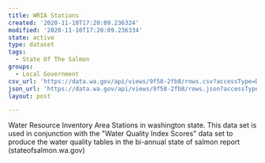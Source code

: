 ```yaml
---
title: WRIA Stations
created: '2020-11-10T17:20:09.236324'
modified: '2020-11-10T17:20:09.236334'
state: active
type: dataset
tags:
  - State Of The Salmon
groups:
  - Local Government
csv_url: 'https://data.wa.gov/api/views/9f58-2fb8/rows.csv?accessType=DOWNLOAD'
json_url: 'https://data.wa.gov/api/views/9f58-2fb8/rows.json?accessType=DOWNLOAD'
layout: post

---
```

Water Resource Inventory Area Stations in washington state. This data set is used in conjunction with the "Water Quality Index Scores" data set to produce the water quality tables in the bi-annual state of salmon report (stateofsalmon.wa.gov)
